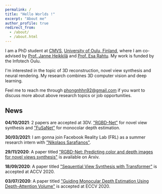 ```yaml
---
permalink: /
title: "Hello Worlds !"
excerpt: "About me"
author_profile: true
redirect_from: 
  - /about/
  - /about.html
---
```

I am a PhD student at [CMVS](https://www.oulu.fi/cmvs/), [University of Oulu, Finland](https://www.oulu.fi/university/), where I am co-advised by [Prof. Janne Heikkilä](https://www.oulu.fi/university/researcher/janne-heikkila) and [Prof. Esa Rahtu](https://esa.rahtu.fi/). My work is funded by the Infotech Oulu.


I'm interested in the topic of 3D reconstruction, novel view synthesis and neural rendering. My research combines 3D computer vision and deep learning.

Feel me to reach me through [phongnhhn92@gmail.com](phongnhhn92@gmail.com) if you want to discuss more about above research topics or job opportunities.

## News
**04/10/2021**: 2 papers are accepted at 3DV. ["RGBD-Net"](https://arxiv.org/abs/2004.04548) for novel view synthesis and ["FuSaNet"](https://arxiv.org/abs/2108.11098) for monocolar depth estimation.

**30/03/2021**: I am gonna join Facebook Reality Lab (FRL) as a summer research intern with ["Nikolaos Sarafianos"](https://nsarafianos.github.io/).

**29/11/2020**: A paper titled ["RGBD-Net: Predicting color and depth images for novel views synthesis"](https://arxiv.org/abs/2004.04548) is available on Arxiv.

**18/09/2020**: A paper titled ["Sequential View Synthesis with Transformer"](https://arxiv.org/abs/2004.04548) is accepted at ACCV 2020.

**03/07/2020**: A paper titled ["Guiding Monocular Depth Estimation Using Depth-Attention Volume"](https://arxiv.org/abs/2004.02760) is accepted at ECCV 2020.
